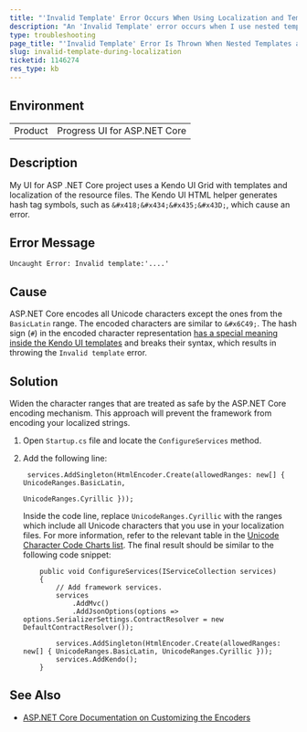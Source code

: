 ```yaml
---
title: "'Invalid Template' Error Occurs When Using Localization and Templates"
description: "An 'Invalid Template' error occurs when I use nested templates which contain localized strings in ASP.NET Core projects."
type: troubleshooting
page_title: "'Invalid Template' Error Is Thrown When Nested Templates and Localization Are Used"
slug: invalid-template-during-localization
ticketid: 1146274
res_type: kb
---
```


## Environment

<table>
	<tr>
		<td>Product</td>
		<td>Progress UI for ASP.NET Core</td>
	</tr>
</table>


## Description

My UI for ASP .NET Core project uses a Kendo UI Grid with templates and localization of the resource files. The Kendo UI HTML helper generates hash tag symbols, such as `&#x418;&#x434;&#x435;&#x43D;`, which cause an error.

## Error Message

`Uncaught Error: Invalid template:'....'`

## Cause

ASP.NET Core encodes all Unicode characters except the ones from the `BasicLatin` range. The encoded characters are similar to `&#x6C49;`. The hash sign (`#`) in the encoded character representation [has a special meaning inside the Kendo UI templates](/framework/templates/overview#template-syntax) and breaks their syntax, which results in throwing the `Invalid template` error.

## Solution

Widen the character ranges that are treated as safe by the ASP.NET Core encoding mechanism. This approach will prevent the framework from encoding your localized strings.

1. Open `Startup.cs` file and locate the `ConfigureServices` method.
1. Add the following line:

	```
     services.AddSingleton(HtmlEncoder.Create(allowedRanges: new[] { UnicodeRanges.BasicLatin,
                                                                     UnicodeRanges.Cyrillic }));
	```

	Inside the code line, replace `UnicodeRanges.Cyrillic` with the ranges which include all Unicode characters that you use in your localization files. For more information, refer to the relevant table in the [Unicode Character Code Charts list](http://www.unicode.org/charts/index.html). The final result should be similar to the following code snippet:

	```
	    public void ConfigureServices(IServiceCollection services)
	    {
	        // Add framework services.
	        services
	            .AddMvc()
	            .AddJsonOptions(options => options.SerializerSettings.ContractResolver = new DefaultContractResolver());

	        services.AddSingleton(HtmlEncoder.Create(allowedRanges: new[] { UnicodeRanges.BasicLatin, UnicodeRanges.Cyrillic }));
	        services.AddKendo();
	    }

	```

## See Also

* [ASP.NET Core Documentation on Customizing the Encoders](https://docs.microsoft.com/en-us/aspnet/core/security/cross-site-scripting#customizing-the-encoders)

